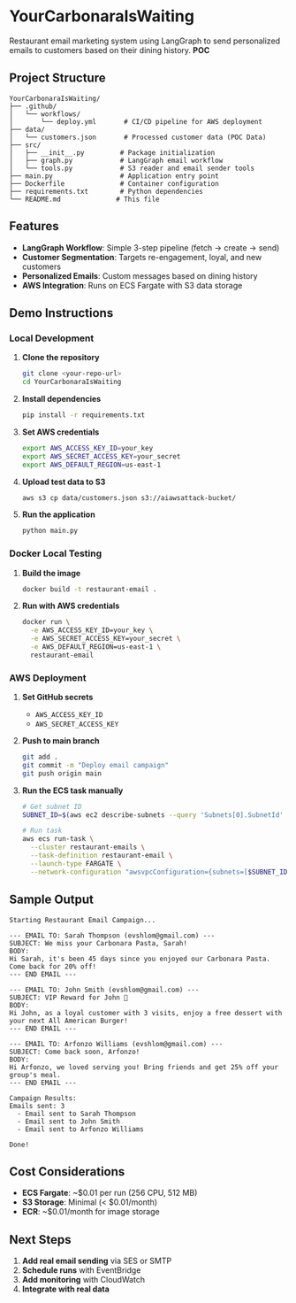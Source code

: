# YourCarbonaraIsWaiting

Restaurant email marketing system using LangGraph to send personalized emails to customers based on their dining history. **POC**

## Project Structure

```
YourCarbonaraIsWaiting/
├── .github/
│   └── workflows/
│       └── deploy.yml       # CI/CD pipeline for AWS deployment
├── data/
│   └── customers.json       # Processed customer data (POC Data)
├── src/
│   ├── __init__.py         # Package initialization
│   ├── graph.py            # LangGraph email workflow
│   └── tools.py            # S3 reader and email sender tools
├── main.py                 # Application entry point
├── Dockerfile              # Container configuration
├── requirements.txt        # Python dependencies
└── README.md              # This file
```

## Features

- **LangGraph Workflow**: Simple 3-step pipeline (fetch → create → send)
- **Customer Segmentation**: Targets re-engagement, loyal, and new customers
- **Personalized Emails**: Custom messages based on dining history
- **AWS Integration**: Runs on ECS Fargate with S3 data storage

## Demo Instructions

### Local Development

1. **Clone the repository**
   ```bash
   git clone <your-repo-url>
   cd YourCarbonaraIsWaiting
   ```

2. **Install dependencies**
   ```bash
   pip install -r requirements.txt
   ```

3. **Set AWS credentials**
   ```bash
   export AWS_ACCESS_KEY_ID=your_key
   export AWS_SECRET_ACCESS_KEY=your_secret
   export AWS_DEFAULT_REGION=us-east-1
   ```

4. **Upload test data to S3**
   ```bash
   aws s3 cp data/customers.json s3://aiawsattack-bucket/
   ```

5. **Run the application**
   ```bash
   python main.py
   ```

### Docker Local Testing

1. **Build the image**
   ```bash
   docker build -t restaurant-email .
   ```

2. **Run with AWS credentials**
   ```bash
   docker run \
     -e AWS_ACCESS_KEY_ID=your_key \
     -e AWS_SECRET_ACCESS_KEY=your_secret \
     -e AWS_DEFAULT_REGION=us-east-1 \
     restaurant-email
   ```

### AWS Deployment

1. **Set GitHub secrets**
   - `AWS_ACCESS_KEY_ID`
   - `AWS_SECRET_ACCESS_KEY`

2. **Push to main branch**
   ```bash
   git add .
   git commit -m "Deploy email campaign"
   git push origin main
   ```

3. **Run the ECS task manually**
   ```bash
   # Get subnet ID
   SUBNET_ID=$(aws ec2 describe-subnets --query 'Subnets[0].SubnetId' --output text)
   
   # Run task
   aws ecs run-task \
     --cluster restaurant-emails \
     --task-definition restaurant-email \
     --launch-type FARGATE \
     --network-configuration "awsvpcConfiguration={subnets=[$SUBNET_ID],assignPublicIp=ENABLED}"
   ```

## Sample Output

```
Starting Restaurant Email Campaign...

--- EMAIL TO: Sarah Thompson (evshlom@gmail.com) ---
SUBJECT: We miss your Carbonara Pasta, Sarah!
BODY:
Hi Sarah, it's been 45 days since you enjoyed our Carbonara Pasta. Come back for 20% off!
--- END EMAIL ---

--- EMAIL TO: John Smith (evshlom@gmail.com) ---
SUBJECT: VIP Reward for John 🎉
BODY:
Hi John, as a loyal customer with 3 visits, enjoy a free dessert with your next All American Burger!
--- END EMAIL ---

--- EMAIL TO: Arfonzo Williams (evshlom@gmail.com) ---
SUBJECT: Come back soon, Arfonzo!
BODY:
Hi Arfonzo, we loved serving you! Bring friends and get 25% off your group's meal.
--- END EMAIL ---

Campaign Results:
Emails sent: 3
  - Email sent to Sarah Thompson
  - Email sent to John Smith
  - Email sent to Arfonzo Williams

Done!
```

## Cost Considerations

- **ECS Fargate**: ~$0.01 per run (256 CPU, 512 MB)
- **S3 Storage**: Minimal (< $0.01/month)
- **ECR**: ~$0.01/month for image storage

## Next Steps

1. **Add real email sending** via SES or SMTP
2. **Schedule runs** with EventBridge
3. **Add monitoring** with CloudWatch
4. **Integrate with real data**